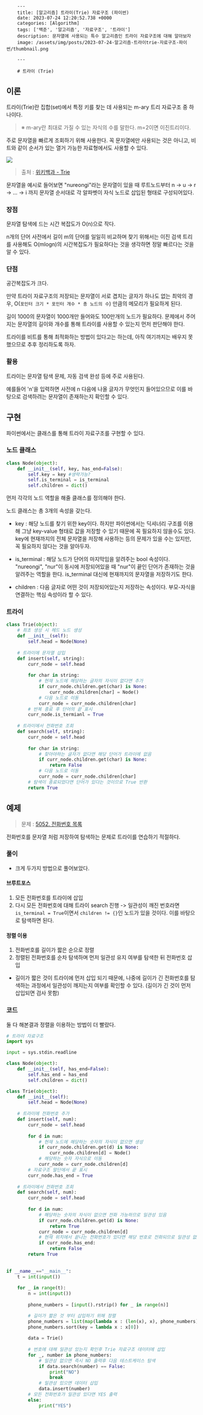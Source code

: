 

        ---
        title: [알고리즘] 트라이(Trie) 자료구조 (파이썬)
        date: 2023-07-24 12:20:52.738 +0000
        categories: [Algorithm]
        tags: ['백준', '알고리즘', '자료구조', '트라이']
        description: 문자열에 사용되는 특수 알고리즘인 트라이 자료구조에 대해 알아보자
        image: /assets/img/posts/2023-07-24-알고리즘-트라이trie-자료구조-파이썬/thumbnail.png
        
        ---

        # 트라이 (Trie)

## 이론

트라이(Trie)란 집합(set)에서 특정 키를 찾는 데 사용되는 m-ary 트리 자료구조 중 하나이다.
> ※ m-ary란 최대로 가질 수 있는 자식의 수를 말한다. m=2이면 이진트리이다.

주로 문자열을 빠르게 조회하기 위해 사용한다. 꼭 문자열에만 사용되는 것은 아니고, 비트와 같이 순서가 있는 열거 가능한 자료형에서도 사용할 수 있다.

![](/assets/img/posts/2023-07-24-알고리즘-트라이trie-자료구조-파이썬/img0.png)
> 출처 : [위키백과 - Trie](https://en.wikipedia.org/wiki/Trie)

문자열을 예시로 들어보면 "nureongi"라는 문자열이 있을 때 루트노드부터 n -> u -> r -> ... -> i 까지 문자열 순서대로 각 알파벳이 자식 노드로 삽입된 형태로 구성되어있다.

### 장점

문자열 탐색에 드는 시간 복잡도가 O(n)으로 작다.

n개의 단어 사전에서 길이 m의 단어를 일일히 비교하며 찾기 위해서는 이진 검색 트리를 사용해도 O(mlogn)의 시간복잡도가 필요하다는 것을 생각하면 정말 빠르다는 것을 알 수 있다.

### 단점

공간복잡도가 크다.

만약 트라이 자료구조의 저장되는 문자열이 서로 겹치는 글자가 하나도 없는 최악의 경우, O(`포인터 크기 * 포인터 개수 * 총 노드의 수`) 만큼의 메모리가 필요하게 된다.

길이 1000의 문자열이 1000개만 들어와도 100만개의 노드가 필요하다.
문제에서 주어지는 문자열의 길이와 개수를 통해 트라이를 사용할 수 있는지 먼저 판단해야 한다.

트라이를 비트를 통해 최적화하는 방법이 있다고는 하는데, 아직 여기까지는 배우지 못했으므로 추후 정리하도록 하자.

### 활용

트라이는 문자열 탐색 문제, 자동 검색 완성 등에 주로 사용된다.

예를들어 'n'을 입력하면 사전에 n 다음에 나올 글자가 무엇인지 들어있으므로 이를 바탕으로 검색하려는 문자열이 존재하는지 확인할 수 있다.

## 구현

파이썬에서는 클래스를 통해 트라이 자료구조를 구현할 수 있다.

### 노드 클래스

```python
class Node(object):
    def __init__(self, key, has_end=False):
        self.key = key #생략가능?
        self.is_terminal = is_terminal
        self.children = dict()
```

먼저 각각의 노드 역할을 해줄 클래스를 정의해야 한다.

노드 클래스는 총 3개의 속성을 갖는다.

- key : 해당 노드를 찾기 위한 key이다. 
하지만 파이썬에서는 딕셔너리 구조를 이용해 그냥 key-value 형태로 값을 저장할 수 있기 때문에 꼭 필요하지 않을수도 있다.
key에 현재까지의 전체 문자열을 저장해 사용하는 등의 문제가 있을 수는 있지만, 꼭 필요하지 않다는 것을 알아두자.

- is_terminal : 해당 노드가 단어의 마지막임을 알려주는 bool 속성이다. "nureongi", "nur"이 동시에 저장되어있을 때 "nur"이 끝인 단어가 존재하는 것을 알려주는 역할을 한다. is_terminal 대신에 현재까지의 문자열을 저장하기도 한다.

- children : 다음 글자로 어떤 것이 저장되어있는지 저장하는 속성이다. 부모-자식을 연결하는 핵심 속성이라 할 수 있다.

### 트라이

```python
class Trie(object):
	# 최초 생성 시 헤드 노드 생성
    def __init__(self):
        self.head = Node(None)
    
    # 트라이에 문자열 삽입
    def insert(self, string):
        curr_node = self.head
        
        for char in string:
            # 현재 노드에 해당하는 글자의 자식이 없다면 추가
            if curr_node.children.get(char) is None:
                curr_node.children[char] = Node()
            # 다음 노드로 이동
            curr_node = curr_node.children[char]
        # 반복 종료 후 단어의 끝 표시
        curr_node.is_termianl = True
    
    # 트라이에서 전화번호 조회
    def search(self, string):
        curr_node = self.head
        
        for char in string:
            # 찾아야하는 글자가 없다면 해당 단어가 트라이에 없음
            if curr_node.children.get(char) is None:
                return False
            # 다음 노드로 이동
            curr_node = curr_node.children[char]
        # 탐색이 종료되었다면 단어가 있다는 것이므로 True 반환    
        return True
```

## 예제

> 문제 : [5052. 전화번호 목록](https://www.acmicpc.net/problem/5052)

전화번호를 문자열 처럼 저장하여 탐색하는 문제로 트라이를 연습하기 적절하다.

### 풀이

- 크게 두가지 방법으로 풀어보았다.

#### 브루트포스

1. 모든 전화번호를 트라이에 삽입
2. 다시 모든 전화번호에 대해 트라이 search 진행 -> 일관성이 깨진 번호라면 `is_terminal = True`이면서 `children != {}`인 노드가 있을 것이다. 이를 바탕으로 탐색하면 된다.

#### 정렬 이용

1. 전화번호를 길이가 짧은 순으로 정렬
2. 정렬된 전화번호를 순차 탐색하며 먼저 일관성 유지 여부를 탐색한 뒤 전화번호 삽입

- 길이가 짧은 것이 트라이에 먼저 삽입 되기 때문에, 나중에 길이가 긴 전화번호를 탐색하는 과정에서 일관성이 깨지는지 여부를 확인할 수 있다. (길이가 긴 것이 먼저 삽입되면 검사 못함)

### 코드

둘 다 해본결과 정렬을 이용하는 방법이 더 빨랐다.

```python
# 트라이 자료구조
import sys

input = sys.stdin.readline

class Node(object):
    def __init__(self, has_end=False):
        self.has_end = has_end
        self.children = dict()

class Trie(object):
    def __init__(self):
        self.head = Node(None)
    
    # 트라이에 전화번호 추가 
    def insert(self, num):
        curr_node = self.head
        
        for d in num:
            # 현재 노드에 해당하는 숫자의 자식이 없으면 생성
            if curr_node.children.get(d) is None:
                curr_node.children[d] = Node()
            # 해당하는 숫자 자식으로 이동
            curr_node = curr_node.children[d]
        # 자료구조 말단에서 끝 표시
        curr_node.has_end = True
    
    # 트라이에서 전화번호 조회
    def search(self, num):
        curr_node = self.head
        
        for d in num:
            # 해당하는 숫자의 자식이 없으면 전화 가능하므로 일관성 있음
            if curr_node.children.get(d) is None:
                return True
            curr_node = curr_node.children[d]
            # 현재 위치에서 끝나는 전화번호가 있다면 해당 번호로 전화되므로 일관성 없음
            if curr_node.has_end:
                return False
        return True
        
        
if __name__=="__main__":
    t = int(input())
    
    for _ in range(t):
        n = int(input())
        
        phone_numbers = [input().rstrip() for _ in range(n)]

        # 길이가 짧은 것 부터 삽입하기 위해 정렬
        phone_numbers = list(map(lambda x : (len(x), x), phone_numbers))
        phone_numbers.sort(key = lambda x : x[0])
        
        data = Trie()
        
        # 번호에 대해 일관성 있는지 확인후 Trie 자료구조 데이터에 삽입
        for _, number in phone_numbers:
            # 일관성 없으면 즉시 NO 출력후 다음 테스트케이스 탐색
            if data.search(number) == False:
                print("NO")
                break
            # 일관성 있으면 데이터 삽입
            data.insert(number)
        # 모든 전화번호가 일관성 있다면 YES 출력
        else:
            print("YES")
```



        